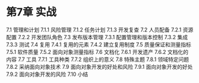 # 第7章 实战
7.1 管理和计划
7.1.1 风险管理
7.1.2 任务计划
7.1.3 开发复查
7.2 人员配备
7.2.1 资源配置
7.2.2 开发团队角色
7.3 发布版本管理
7.3.1 配置管理和版本控制
7.3.2 集成
7.3.3 测试
7.4 复用
7.4.1 复用的元素
7.4.2 建立复用制度
7.5 质量保证和测量指标
7.5.1 软件质量
7.5.2 面向对象测量指标
7.6 文档化
7.6.1 开发遗产
7.6.2 文档化的内容
7.7 工具
7.7.1 工具种类
7.7.2 组织上的意义
7.8 特殊主题
7.8.1 领域特定问题
7.8.2 采纳面向对象技术
7.9 面向对象开发的好处和风险
7.9.1 面向对象开发的好处
7.9.2 面向对象开发的风险
7.10 小结
